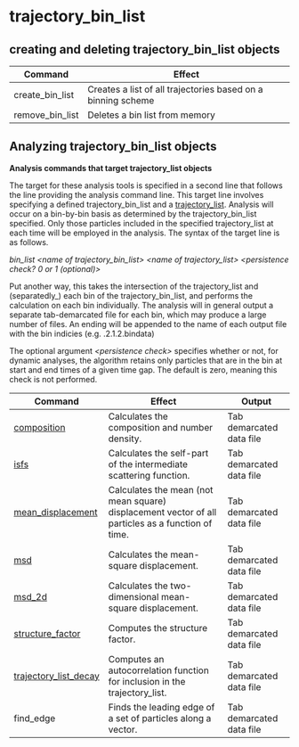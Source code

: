 <h1>trajectory_bin_list</h1>

<h2>creating and deleting trajectory_bin_list objects</h2>

| Command | Effect |
|----------|----------|
| create\_bin\_list | Creates a list of all trajectories based on a binning scheme |
| remove\_bin\_list | Deletes a bin list from memory |

<h2>Analyzing trajectory_bin_list objects</h2>

**Analysis commands that target trajectory\_list objects**

The target for these analysis tools is specified in a second line that follows the line providing the analysis command line. This target line involves specifying a defined trajectory\_bin\_list and a [trajectory\_list](trajectory_list.md). Analysis will occur on a bin-by-bin basis as determined by the trajectory\_bin\_list specified. Only those particles included in the specified trajectory\_list at each time will be employed in the analysis. The syntax of the target line is as follows.

_bin\_list \<name of trajectory\_bin\_list\> \<name of trajectory_list\> <persistence check? 0 or 1 (optional)>_

Put another way, this takes the intersection of the trajectory_list and (separatedly_) each bin of the trajectory_bin_list, and performs the calculation on each bin individually. The analysis will in general output a separate tab-demarcated file for each bin, which may produce a large number of files. An ending will be appended to the name of each output file with the bin indicies (e.g. <output file>.2.1.2.bindata)

The optional argument _\<persistence check\>_ specifies whether or not, for dynamic analyses, the algorithm retains only particles that are in the bin at start and end times of a given time gap. The default is zero, meaning this check is not performed.

| Command | Effect | Output |
|----------|----------|----------|
| [composition](composition.md) | Calculates the composition and number density. | Tab demarcated data file |
| [isfs](isfs.md) | Calculates the self-part of the intermediate scattering function. | Tab demarcated data file |
| [mean\_displacement](mean_displacement.md) | Calculates the mean (not mean square) displacement vector of all particles as a function of time. | Tab demarcated data file |
| [msd](msd.md) | Calculates the mean-square displacement. | Tab demarcated data file |
| [msd\_2d](msd_2d.md) | Calculates the two-dimensional mean-square displacement. | Tab demarcated data file |
| [structure\_factor](structure_factor.md) | Computes the structure factor. | Tab demarcated data file |
| [trajectory\_list\_decay](trajectory_list_decay.md) | Computes an autocorrelation function for inclusion in the trajectory\_list. | Tab demarcated data file |
| find_edge | Finds the leading edge of a set of particles along a vector. | Tab demarcated data file |

